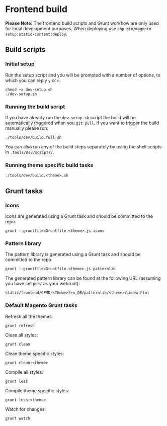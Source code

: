 # Frontend build

**Please Note:** The frontend build scripts and Grunt workflow are only used for local development purposes. When deploying use `php bin/magento setup:static-content:deploy`.

## Build scripts

### Initial setup

Run the setup script and you will be prompted with a number of options, to which you can reply `y` or `n`.

```
chmod +x dev-setup.sh
./dev-setup.sh
```

### Running the build script

If you have already run the `dev-setup.sh` script the build will be automatically triggered when you `git pull`. If you want to trigger the build manually please run:

```
./tools/dev/build.full.sh
```

You can also run any of the build steps separately by using the shell scripts in `.tools/dev/scripts/`. 

### Running theme specific build tasks

```
./tools/dev/build.<theme>.sh
```

## Grunt tasks

### Icons

Icons are generated using a Grunt task and should be committed to the repo.

```
grunt --gruntfile=Gruntfile.<theme>.js icons
```

### Pattern library

The pattern library is generated using a Grunt task and should be committed to the repo.

```
grunt --gruntfile=Gruntfile.<theme>.js patternlib
```

The generated pattern library can be found at the following URL (assuming you have set `pub/` as your webroot):

```
static/frontend/GPMD/<Theme>/en_GB/patternlib/<theme>/index.html
```

### Default Magento Grunt tasks

Refresh all the themes:

```
grunt refresh
```

Clean all styles:

```
grunt clean
```

Clean theme specific styles:

```
grunt clean:<theme>
```

Compile all styles:

```
grunt less
```

Compile theme specific styles:

```
grunt less:<theme>
```

Watch for changes:

```
grunt watch
```
